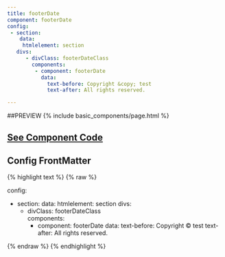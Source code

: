 ```yaml
---
title: footerDate
component: footerDate
config:
 - section: 
    data:
     htmlelement: section
   divs:
      - divClass: footerDateClass     
        components:
         - component: footerDate
           data:
             text-before: Copyright &copy; test
             text-after: All rights reserved.

---
```


##PREVIEW
{% include basic_components/page.html %}


## [See Component Code]({{site.baseurl}}/html-components/{{page.component}})


<h2>Config FrontMatter</h2>

{% highlight text %}
{% raw %}

config:
 - section: 
    data:
     htmlelement: section
   divs:
      - divClass: footerDateClass     
        components:
         - component: footerDate
           data:
             text-before: Copyright &copy; test
             text-after: All rights reserved.


{% endraw %}
{% endhighlight %}


